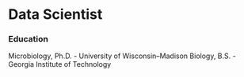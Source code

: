 # Data Scientist

### Education
Microbiology, Ph.D. - University of Wisconsin–Madison
Biology, B.S. - Georgia Institute of Technology
